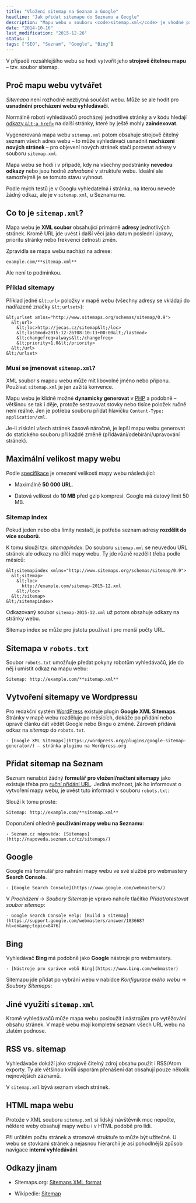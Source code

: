 ```yaml
---
title: "Vložení sitemap na Seznam a Google"
headline: "Jak přidat sitemapu do Seznamu a Google"
description: "Mapu webu v souboru <code>sitemap.xml</code> je vhodné přidat do Googlu, Seznamu nebo Bingu. Jak na to?"
date: "2014-10-16"
last_modification: "2015-12-26"
status: 1
tags: ["SEO", "Seznam", "Google", "Bing"]
---
```


V případě rozsáhlejšího webu se hodí vytvořit jeho **strojově čitelnou mapu** – tzv. soubor sitemap.

## Proč mapu webu vytvářet

*Sitemapa* není rozhodně nezbytná součást webu. Může se ale hodit pro **usnadnění procházení webu vyhledávači**.

Normálně roboti vyhledávačů procházejí jednotlivé stránky a v kódu hledají [odkazy `&lt;a href>`](/odkaz) na další stránky, které by ještě mohly **zaindexovat**.

Vygenerovaná mapa webu `sitemap.xml` potom obsahuje strojově čitelný seznam všech adres webu – to může vyhledávači usnadnit **nacházení nových stránek** – pro objevení nových stránek stačí porovnat adresy v souboru `sitemap.xml`.

Mapa webu se hodí i v případě, kdy na všechny podstránky **nevedou odkazy** nebo jsou hodně *zahrabané* v struktuře webu. Ideální ale samozřejmě je se tomuto stavu vyhnout.

  Podle mých testů je v Googlu vyhledatelná i stránka, na kterou nevede žádný odkaz, ale je v `sitemap.xml`, u Seznamu ne.

## Co to je `sitemap.xml`?

Mapa webu je **XML soubor** obsahující primárně **adresy** jednotlivých stránek. Kromě URL jde uvést i další věci jako datum poslední úpravy, prioritu stránky nebo frekvenci četnosti změn.

Zpravidla se mapa webu nachází na adrese:

```
example.com/**sitemap.xml**
```

Ale není to podmínkou.

### Příklad sitemapy

Příklad jedné `&lt;url>` položky v mapě webu (všechny adresy se vkládají do nadřazené značky `&lt;urlset>`):

```
&lt;urlset xmlns="http://www.sitemaps.org/schemas/sitemap/0.9">
  &lt;url>
    &lt;loc>http://jecas.cz/sitemap&lt;/loc>
    &lt;lastmod>2015-12-26T08:10:11+00:00&lt;/lastmod>
    &lt;changefreq>always&lt;/changefreq>
    &lt;priority>1.0&lt;/priority>
  &lt;/url>
&lt;/urlset>
```

### Musí se jmenovat `sitemap.xml`?

XML soubor s mapou webu může mít libovolné jméno nebo příponu. Používat `sitemap.xml` je jen zažitá konvence.

Mapu webu je klidně možné **dynamicky generovat** v [PHP](/php) a podobně – většinou se tak i děje, protože sestavovat stovky nebo tisíce položek ručně není reálné. Jen je potřeba souboru přidat hlavičku `Content-Type: application/xml`.

Je-li získání všech stránek časově náročné, je lepší mapu webu generovat do statického souboru při každé změně (přidávání/odebírání/upravování stránek).

## Maximální velikost mapy webu

Podle [specifikace](http://www.sitemaps.org/protocol.html#index) je omezení velikosti mapy webu následující:

  - Maximálně **50 000 URL**.

  - Datová velikost do **10 MB** před gzip kompresí. Google má datový limit 50 MB.

### Sitemap index

Pokud jeden nebo oba limity nestačí, je potřeba seznam adresy **rozdělit do více souborů**.

K tomu slouží tzv. *sitemapindex*. Do souboru `sitemap.xml` se neuvedou URL stránek ale odkazy na dílčí mapy webu. Ty jde různě rozdělit třeba podle měsíců:

```
&lt;sitemapindex xmlns="http://www.sitemaps.org/schemas/sitemap/0.9">
  &lt;sitemap>
    &lt;loc>
      http://example.com/sitemap-2015-12.xml
    &lt;/loc>
  &lt;/sitemap>
&lt;/sitemapindex>
```

Odkazovaný soubor `sitemap-2015-12.xml` už potom obsahuje odkazy na stránky webu.

Sitemap index se může pro jistotu používat i pro menší počty URL.

## Sitemapa v `robots.txt`

Soubor `robots.txt` umožňuje předat pokyny robotům vyhledávačů, jde do něj i umístit odkaz na mapu webu:

```
Sitemap: http://example.com/**sitemap.xml**
```

## Vytvoření sitemapy ve Wordpressu

Pro redakční systém [WordPress](/wordpress) existuje plugin **Google XML Sitemaps**. Stránky v mapě webu rozděluje po měsících, dokáže po přidání nebo úpravě článku dát vědět Google nebo Bingu o změně. Zároveň přidává odkaz na *sitemap* do `robots.txt`.

    - [Google XML Sitemaps](https://wordpress.org/plugins/google-sitemap-generator/) – stránka pluginu na Wordpress.org

## Přidat sitemap na Seznam

Seznam nenabízí žádný **formulář pro vložení/načtení sitemapy** jako existuje třeba pro [ruční přidání URL](/pridat-url). Jediná možnost, jak ho informovat o vytvoření mapy webu, je uvést tuto informaci v souboru `robots.txt`:

Slouží k tomu prosté:

```
Sitemap: http://example.com/**sitemap.xml**
```

Doporučení ohledně **používání mapy webu na Seznamu**:

    - Seznam.cz nápověda: [Sitemaps](http://napoveda.seznam.cz/cz/sitemaps/)

## Google

Google má formulář pro nahrání mapy webu ve své službě pro webmastery **Search Console**.

    - [Google Search Console](https://www.google.com/webmasters/)

V *Procházení* → *Soubory Sitemap* je vpravo nahoře tlačítko *Přidat/otestovat soubor sitemap*:

    - Google Search Console Help: [Build a sitemap](https://support.google.com/webmasters/answer/183668?hl=en&amp;topic=8476)

## Bing

Vyhledávač **Bing** má podobně jako **Google** nástroje pro webmastery.

    - [Nástroje pro správce webů Bing](https://www.bing.com/webmaster)

Sitemapu jde přidat po vybrání webu v nabídce *Konfigurace mého webu* → *Soubory Sitemaps*:

## Jiné využití `sitemap.xml`

Kromě vyhledávačů může mapa webu posloužit i nástrojům pro vytěžování obsahu stránek. V mapě webu mají kompletní seznam všech URL webu na zlatém podnose.

## RSS vs. sitemap

Vyhledávače dokáží jako strojově čitelný zdroj obsahu použít i RSS/Atom exporty. Ty ale většinou kvůli úsporám přenášení dat obsahují pouze několik nejnovějších záznamů.

V `sitemap.xml` bývá seznam všech stránek.

## HTML mapa webu

Protože v XML souboru `sitemap.xml` si lidský návštěvník moc nepočte, některé weby obsahují mapy webu i v HTML podobě pro lidi.

Při určitém počtu stránek a stromové struktuře to může být užitečné. U webu se stovkami stránek a nejasnou hierarchií je asi pohodlnější způsob navigace **interní vyhledávání**.

## Odkazy jinam

  - Sitemaps.org: [Sitemaps XML format](http://www.sitemaps.org/protocol.html)

  - Wikipedie: [Sitemap](http://cs.wikipedia.org/wiki/Sitemap)